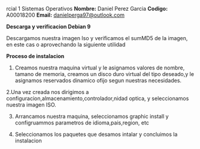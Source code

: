 rcial 1 Sistemas Operativos
**Nombre:**  Daniel Perez Garcia
**Codigo:** A00018200
**Email:** danielperga97@outlook.com

**Descarga y verificacion Debian 9**

Descargamos nuestra imagen Iso y verificamos el sumMD5 de la imagen, en este cas
o aprovechando la siguiente utilidad


**Proceso de instalacion**

1. Creamos nuestra maquina virtual y le asignamos valores de nombre, tamano de memoria, creamos un disco duro virtual del tipo deseado,y le asignamos reservados dinamico ofijo segun nuestras necesidades.

2.Una vez creada nos dirigimos a configuracion,almacenamiento,controlador,nidad optica, y seleccionamos nuestra imagen ISO.

3. Arrancamos nuestra maquina, seleccionamos graphic install y configruammos parametros de idioma,pais,region, etc

4. Seleccionamos los paquetes que desamos intalar y concluimos la instalacion


